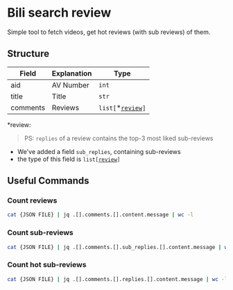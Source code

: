 # Bili search review

Simple tool to fetch videos, get hot reviews (with sub reviews) of them.

## Structure

[`review`]: https://github.com/SocialSisterYi/bilibili-API-collect/blob/16d455ff098f46502eca2bafc7b96a2959a82f1b/docs/comment/readme.md#%E8%AF%84%E8%AE%BA%E6%9D%A1%E7%9B%AE%E5%AF%B9%E8%B1%A1

| Field    | Explanation | Type                  |
| -------- | ----------- | --------------------- |
| aid      | AV Number   | `int`                 |
| title    | Title       | `str`                 |
| comments | Reviews     | `list[`*[`review`]`]` |

*review:
> PS: `replies` of a review contains the top-3 most liked sub-reviews
- We've added a field `sub_replies`, containing sub-reviews
- the type of this field is `list[`[`review`]`]`

## Useful Commands

### Count reviews

```bash
cat {JSON FILE} | jq .[].comments.[].content.message | wc -l
```

### Count sub-reviews

```bash
cat {JSON FILE} | jq .[].comments.[].sub_replies.[].content.message | wc -l
```

### Count hot sub-reviews

```bash
cat {JSON FILE} | jq .[].comments.[].replies.[].content.message | wc -l
```

